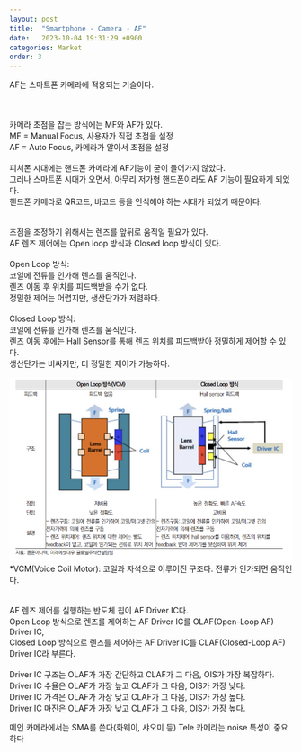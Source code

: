 ```yaml
---
layout: post
title:  "Smartphone - Camera - AF"
date:   2023-10-04 19:31:29 +0900
categories: Market
order: 3
---
```


AF는 스마트폰 카메라에 적용되는 기술이다.<br>
<br>
<br>
<br>
카메라 초점을 잡는 방식에는 MF와 AF가 있다.<br>
MF = Manual Focus, 사용자가 직접 초점을 설정<br>
AF = Auto Focus, 카메라가 알아서 초점을 설정<br>
<br>
피쳐폰 시대에는 핸드폰 카메라에 AF기능이 굳이 들어가지 않았다.<br>
그러나 스마트폰 시대가 오면서, 아무리 저가형 핸드폰이라도 AF 기능이 필요하게 되었다.<br>
핸드폰 카메라로 QR코드, 바코드 등을 인식해야 하는 시대가 되었기 때문이다.<br>
<br>
<br>
초점을 조정하기 위해서는 렌즈를 앞뒤로 움직일 필요가 있다.<br>
AF 렌즈 제어에는 Open loop 방식과 Closed loop 방식이 있다.<br>
<br>
Open Loop 방식:<br>
코일에 전류를 인가해 렌즈를 움직인다.<br>
렌즈 이동 후 위치를 피드백받을 수가 없다.<br>
정밀한 제어는 어렵지만, 생산단가가 저렴하다.<br>
<br>
Closed Loop 방식:<br>
코일에 전류를 인가해 렌즈를 움직인다.<br>
렌즈 이동 후에는 Hall Sensor를 통해 렌즈 위치를 피드백받아 정밀하게 제어할 수 있다.<br>
생산단가는 비싸지만, 더 정밀한 제어가 가능하다.<br>
<br>
![alt text](/public/img/AF.png)<br>
*VCM(Voice Coil Motor): 코일과 자석으로 이루어진 구조다. 전류가 인가되면 움직인다.<br>
<br>
<br>
AF 렌즈 제어를 실행하는 반도체 칩이 AF Driver IC다.<br>
Open Loop 방식으로 렌즈를 제어하는 AF Driver IC를 OLAF(Open-Loop AF) Driver IC,<br>
Closed Loop 방식으로 렌즈를 제어하는 AF Driver IC를 CLAF(Closed-Loop AF) Driver IC라 부른다.<br>
<br>
Driver IC 구조는 OLAF가 가장 간단하고 CLAF가 그 다음, OIS가 가장 복잡하다.<br>
Driver IC 수율은 OLAF가 가장 높고 CLAF가 그 다음, OIS가 가장 낮다.<br>
Driver IC 가격은 OLAF가 가장 낮고 CLAF가 그 다음, OIS가 가장 높다.<br>
Driver IC 마진은 OLAF가 가장 낮고 CLAF가 그 다음, OIS가 가장 높다.<br>

메인 카메라에서는 SMA를 쓴다(화웨이, 샤오미 등)
Tele 카메라는 noise 특성이 중요하다